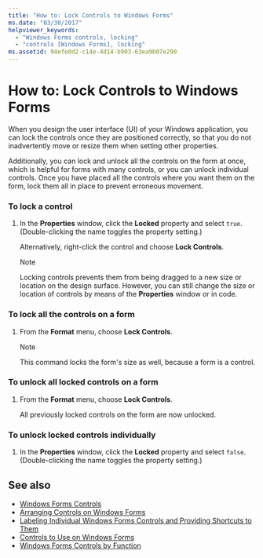 ```yaml
---
title: "How to: Lock Controls to Windows Forms"
ms.date: "03/30/2017"
helpviewer_keywords:
  - "Windows Forms controls, locking"
  - "controls [Windows Forms], locking"
ms.assetid: 94efe0d2-c14e-4d14-b903-63ea9b07e290
---
```

# How to: Lock Controls to Windows Forms
When you design the user interface (UI) of your Windows application, you can lock the controls once they are positioned correctly, so that you do not inadvertently move or resize them when setting other properties.

 Additionally, you can lock and unlock all the controls on the form at once, which is helpful for forms with many controls, or you can unlock individual controls. Once you have placed all the controls where you want them on the form, lock them all in place to prevent erroneous movement.

### To lock a control

1. In the **Properties** window, click the **Locked** property and select `true`. (Double-clicking the name toggles the property setting.)

     Alternatively, right-click the control and choose **Lock Controls**.

    > [!NOTE]
    >  Locking controls prevents them from being dragged to a new size or location on the design surface. However, you can still change the size or location of controls by means of the **Properties** window or in code.

### To lock all the controls on a form

1. From the **Format** menu, choose **Lock Controls**.

    > [!NOTE]
    >  This command locks the form's size as well, because a form is a control.

### To unlock all locked controls on a form

1. From the **Format** menu, choose **Lock Controls**.

     All previously locked controls on the form are now unlocked.

### To unlock locked controls individually

1. In the **Properties** window, click the **Locked** property and select `false`. (Double-clicking the name toggles the property setting.)

## See also

- [Windows Forms Controls](index.md)
- [Arranging Controls on Windows Forms](arranging-controls-on-windows-forms.md)
- [Labeling Individual Windows Forms Controls and Providing Shortcuts to Them](labeling-individual-windows-forms-controls-and-providing-shortcuts-to-them.md)
- [Controls to Use on Windows Forms](controls-to-use-on-windows-forms.md)
- [Windows Forms Controls by Function](windows-forms-controls-by-function.md)
